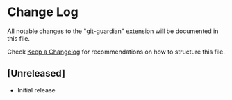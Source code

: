 # Change Log

All notable changes to the "git-guardian" extension will be documented in this file.

Check [Keep a Changelog](http://keepachangelog.com/) for recommendations on how to structure this file.

## [Unreleased]

- Initial release